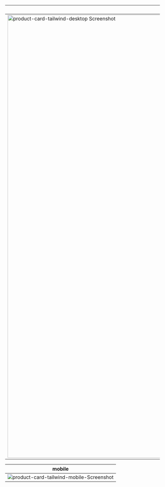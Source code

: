 | desktop |
| ------- |
| <img width="1439" alt="product-card-tailwind-desktop Screenshot" src="https://github.com/user-attachments/assets/b77931d8-7e41-4345-90b9-f9fd0648e6dd"> |

| mobile |
| ------ |
|![product-card-tailwind-mobile-Screenshot](https://github.com/user-attachments/assets/703c7fc5-0ae9-469c-af4c-a26f5cb92c89) |
